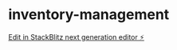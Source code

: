 # inventory-management

[Edit in StackBlitz next generation editor ⚡️](https://stackblitz.com/~/github.com/bc3-kg/inventory-management)